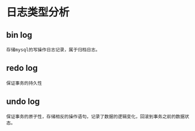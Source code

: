# 日志类型分析
## bin log
```
存储mysql的写操作日志记录，属于归档日志。
```
## redo log
```
保证事务的持久性
```
## undo log
```
保证事务的原子性，存储相反的操作语句，记录了数据的逻辑变化，回滚到事务之前的数据状态。
```
